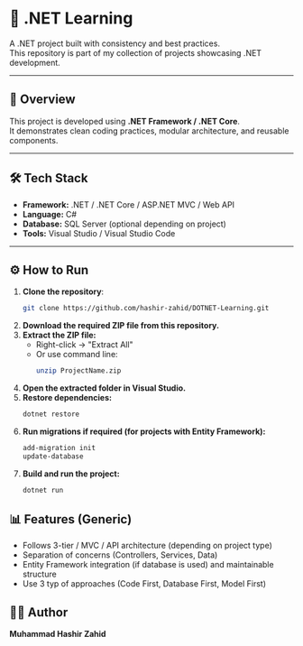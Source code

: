 # 🚀 .NET Learning

A .NET project built with consistency and best practices.  
This repository is part of my collection of projects showcasing .NET development.

---

## 📖 Overview
This project is developed using **.NET Framework / .NET Core**.  
It demonstrates clean coding practices, modular architecture, and reusable components.

---

## 🛠️ Tech Stack
- **Framework:** .NET / .NET Core / ASP.NET MVC / Web API  
- **Language:** C#  
- **Database:** SQL Server (optional depending on project)  
- **Tools:** Visual Studio / Visual Studio Code  

---
## ⚙️ How to Run

1. **Clone the repository**:
   ```bash
   git clone https://github.com/hashir-zahid/DOTNET-Learning.git
2. **Download the required ZIP file from this repository.**
3. **Extract the ZIP file:**
   - Right-click → "Extract All"  
   - Or use command line:  
     ```bash
     unzip ProjectName.zip
     ```
4. **Open the extracted folder in Visual Studio.**
5. **Restore dependencies:**
    ```bash
    dotnet restore
6. **Run migrations if required (for projects with Entity Framework):**
   ```bash
   add-migration init
   update-database
7. **Build and run the project:**
   ```bash
   dotnet run
## 📊 Features (Generic)
- Follows 3-tier / MVC / API architecture (depending on project type)
- Separation of concerns (Controllers, Services, Data)
- Entity Framework integration (if database is used)
and maintainable structure
- Use 3 typ of approaches (Code First, Database First, Model First)

## 👨‍💻 Author
**Muhammad Hashir Zahid**